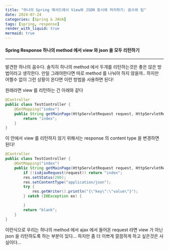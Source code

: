 ```yaml
---
title: "하나의 Spring 메서드에서 View와 JSON 동시에 처리하기: 꼼수와 팁"
date: 2024-07-24
categories: [Spring & JAVA]
tags: [spring, response]
render_with_liquid: true
mermaid: true
---
```

#### Spring Response 하나의 method 에서 view 와 json 을 모두 리턴하기
---
발견한 하나의 꼼수다.
솔직히 하나의 method 에서 두개를 리턴하는것은 좋은 않은 방법이라고 생각한다. 만일 그래야한다면 따로 method 를 나눠야 하지 않을까..
하지만 어쩔수 없이 그런 상황이 온다면 이런 방법을 사용하면 된다!

원래라면 view 를 리턴하는 건 아래와 같다
```java
@Controller
public class TestController {
    @GetMapping("index")
    public String getMainPage(HttpServletRequest request, HttpServletResponse response) {
        return "index";
    }
}
```

이 안에서 view 를 리턴하지 않기 위해서는 response 의 content type 을 변경하면 된다!

```java
@Controller
public class TestController {
    @GetMapping("index")
    public String getMainPage(HttpServletRequest request, HttpServletResponse response) {
		if (!isAjaxRequest(request)) return "index";
		res.setStatus(200);
		res.setContentType("application/json");
		try {
			res.getWriter().println("{\"key\":\"value\"}");
		} catch (IOException ex) {

		}
        return "blank";
    }
}
```

이런식으로 우리는 하나의 method 에서 ajax 에서 들어온 request 라면 view 가 아닌 json 을 리턴하도록 하는 부분이 있다... 하지만 좀 더 이쁘게 깔끔하게 하고 싶은것은 사실이다...